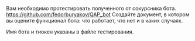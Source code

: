 Вам необходимо протестировать полученного от сокурсника бота. https://github.com/fedorburyakov/QAP_bot
Создайте документ, в котором вы оцените функционал бота: что работает, что нет и в каких случаях.

Имя бота и тиокен указаны в файле тестирования.
